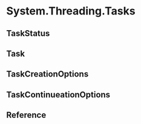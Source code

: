 

# System.Threading.Tasks

## TaskStatus

## Task



## TaskCreationOptions



## TaskContinueationOptions



## Reference

